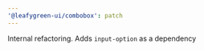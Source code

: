 ```yaml
---
'@leafygreen-ui/combobox': patch
---
```


Internal refactoring. Adds `input-option` as a dependency
